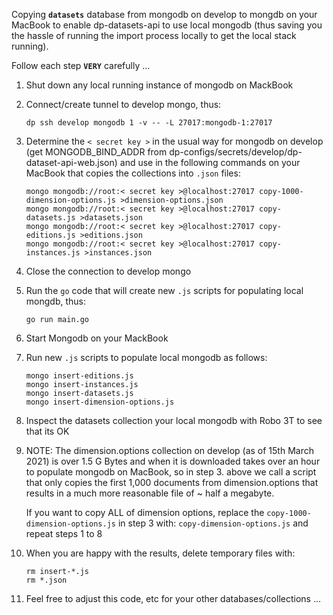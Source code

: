 Copying **`datasets`** database from mongodb on develop to mongdb on your MacBook to enable dp-datasets-api to use local mongodb (thus saving you the hassle of running the import process locally to get the local stack running).

Follow each step **`VERY`** carefully ...

1. Shut down any local running instance of mongodb on MackBook

2. Connect/create tunnel to develop mongo, thus:
    ```shell
    dp ssh develop mongodb 1 -v -- -L 27017:mongodb-1:27017
    ```
3. Determine the `< secret key >` in the usual way for mongodb on develop (get MONGODB_BIND_ADDR from dp-configs/secrets/develop/dp-dataset-api-web.json) and use in the following commands on your MacBook that copies the collections into `.json` files:
    ```shell
    mongo mongodb://root:< secret key >@localhost:27017 copy-1000-dimension-options.js >dimension-options.json
    mongo mongodb://root:< secret key >@localhost:27017 copy-datasets.js >datasets.json
    mongo mongodb://root:< secret key >@localhost:27017 copy-editions.js >editions.json
    mongo mongodb://root:< secret key >@localhost:27017 copy-instances.js >instances.json
    ```
4. Close the connection to develop mongo

5. Run the `go` code that will create new `.js` scripts for populating local mongdb, thus:
    ```shell
    go run main.go
    ```
6. Start Mongodb on your MackBook

7. Run new `.js` scripts to populate local mongodb as follows:
    ```shell
    mongo insert-editions.js
    mongo insert-instances.js
    mongo insert-datasets.js
    mongo insert-dimension-options.js
    ```

8. Inspect the datasets collection your local mongodb with Robo 3T to see that its OK

9. NOTE: The dimension.options collection on develop (as of 15th March 2021) is over 1.5 G Bytes and when it is downloaded takes over an hour to populate mongodb on MacBook, so in step 3. above we call a script that only copies the first 1,000 documents from dimension.options that results in a much more reasonable file of ~ half a megabyte.

    If you want to copy ALL of dimension options, replace the `copy-1000-dimension-options.js` in step 3 with: `copy-dimension-options.js` and repeat steps 1 to 8

10. When you are happy with the results, delete temporary files with:
    ```shell
    rm insert-*.js
    rm *.json
    ```

11. Feel free to adjust this code, etc for your other databases/collections ...